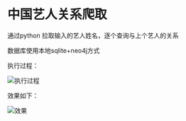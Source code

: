 # 中国艺人关系爬取

通过python 拉取输入的艺人姓名，逐个查询与上个艺人的关系

数据库使用本地sqlite+neo4j方式

执行过程：

![执行过程](https://images.gitee.com/uploads/images/2020/0530/180653_94a6739e_5444155.png "8156DB1E-5AE7-4606-BC64-85EDAAEB1335.png")


效果如下：

![效果](https://images.gitee.com/uploads/images/2020/0530/180710_27cc9611_5444155.png "FDADAF59-4727-4db1-BC68-46CE74D5B42F.png")
